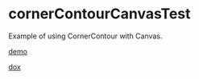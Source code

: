 # cornerContourCanvasTest

Example of using CornerContour with Canvas.

[demo](https://nanjizal.github.io/cornerContourCanvasTest/index.html)    

[dox](https://nanjizal.github.io/cornerContourCanvasTest/pages/)   
